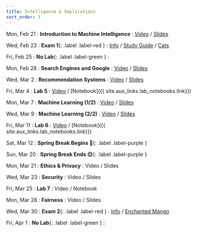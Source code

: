 ```yaml
---
title: Intelligence & Implications
sort_order: 3
---
```


Mon, Feb 21
: **Introduction to Machine Intelligence**
  : [Video](https://courses.grainger.illinois.edu/ece101/sp2022/lectures/ECE101-S22-LECTURE-11.mp4) / [Slides](https://www.dropbox.com/s/k51tomx7ynxhqec/101-011-intro-to-machine-intelligence.pdf?dl=0)

Wed, Feb 23
: **Exam 1**{: .label .label-red }
  : [Info](#exam-1) / [Study Guide](#exam-1-study-guide) / [Cats](https://www.youtube.com/results?search_query=cats)

Fri, Feb 25
: **No Lab**{: .label .label-green }
  : 

Mon, Feb 28
: **Search Engines and Google**
  : [Video](https://courses.grainger.illinois.edu/ece101/sp2022/lectures/ECE101-S22-LECTURE-12.mp4) / [Slides](https://www.dropbox.com/s/1wy3ncoi0sxxir3/101-012-search-engines.pdf?dl=0)

Wed, Mar 2
: **Recommendation Systems**
  : [Video](https://courses.grainger.illinois.edu/ece101/sp2022/lectures/ECE101-S22-LECTURE-13.mp4) / [Slides](https://www.dropbox.com/s/gvzngbna4ngv573/101-013-recommendation.pdf?dl=0)

Fri, Mar 4
: **Lab 5**
  : [Video](https://courses.grainger.illinois.edu/ece101/sp2022/labs/ECE101-S22-LAB-05.mp4) / [Notebook]({{ site.aux_links.lab_notebooks.link}})

Mon, Mar 7
: **Machine Learning (1/2)**
  : [Video](https://courses.grainger.illinois.edu/ece101/sp2022/lectures/ECE101-S22-LECTURE-14.mp4) / [Slides](https://www.dropbox.com/s/7iodhw3ajig157e/101-014-machine-learning.pdf?dl=0)

Wed, Mar 9
: **Machine Learning (2/2)**
  : [Video](https://courses.grainger.illinois.edu/ece101/sp2022/lectures/ECE101-S22-LECTURE-15.mp4) / [Slides](https://www.dropbox.com/s/tc81xbi8ua8jw4z/101-015-deep-learning.pdf?dl=0)

Fri, Mar 11
: **Lab 6**
  : [Video](https://courses.grainger.illinois.edu/ece101/sp2022/labs/ECE101-S22-LAB-06.mp4) / [Notebook]({{ site.aux_links.lab_notebooks.link}})

Sat, Mar 12
: **Spring Break Begins 🥳**{: .label .label-purple }

Sun, Mar 20
: **Spring Break Ends 😔**{: .label .label-purple }

Mon, Mar 21
: **Ethics & Privacy**
  : Video / Slides

Wed, Mar 23
: **Security**
  : Video / Slides

Fri, Mar 25
: **Lab 7**
  : Video / Notebook

Mon, Mar 28
: **Fairness**
  : Video / Slides

Wed, Mar 30
: **Exam 2**{: .label .label-red }
  : [Info](#exam-2) / [Enchanted Mango](assets/images/mango.jpg)

Fri, Apr 1
: **No Lab**{: .label .label-green }
  : 